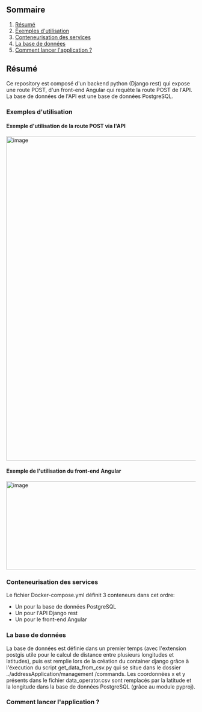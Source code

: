 ## Sommaire
1. [Résumé](#Résumé)
2. [Exemples d'utilisation](#Exemples-dutilisation)
3. [Conteneurisation des services](#Conteneurisation-des-services)
4. [La base de données](#La-base-de-données)
5. [Comment lancer l'application ?](#Comment-lancer-lapplication?)


## Résumé

Ce repository est composé d'un backend python (Django rest) qui expose une route POST, d'un front-end Angular qui requête la route POST de l'API.
La base de données de l'API est une base de données PostgreSQL.


### Exemples d'utilisation
#### Exemple d'utilisation de la route POST via l'API
<img width="1433" height="863" alt="image" src="https://github.com/user-attachments/assets/4fdc21b6-0df2-49fa-b543-ea8bb558e28e" />



#### Exemple de l'utilisation du front-end Angular
<img width="923" height="235" alt="image" src="https://github.com/user-attachments/assets/eb6dd9d4-fedf-44d8-8006-bd7cd98d4d61" />

### Conteneurisation des services

Le fichier Docker-compose.yml définit 3 conteneurs dans cet ordre:
- Un pour la base de données PostgreSQL
- Un pour l'API Django rest
- Un pour le front-end Angular

### La base de données
La base de données est définie dans un premier temps (avec l'extension postgis utile pour le calcul de distance entre plusieurs longitudes et latitudes), puis est remplie lors de la création du container django grâce à l'éxecution du script get_data_from_csv.py qui se situe dans le dossier ../addressApplication/management
/commands.
Les coordonnées x et y présents dans le fichier data_operator.csv sont remplacés par la latitude et la longitude dans la base de données PostgreSQL (grâce au module pyproj).

### Comment lancer l'application ?



